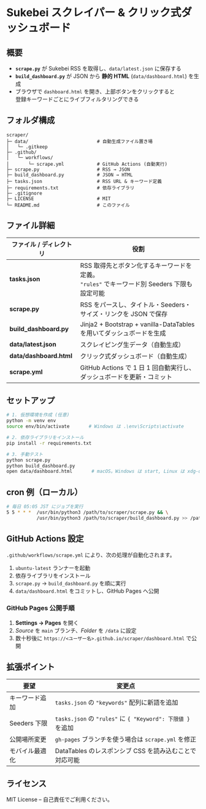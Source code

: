 # Sukebei スクレイパー & クリック式ダッシュボード

## 概要
- **`scrape.py`** が Sukebei RSS を取得し、`data/latest.json` に保存する
- **`build_dashboard.py`** が JSON から **静的 HTML** (`data/dashboard.html`) を生成  
- ブラウザで `dashboard.html` を開き、上部ボタンをクリックすると  
  登録キーワードごとにライブフィルタリングできる

## フォルダ構成

```text
scraper/
├─ data/                         # 自動生成ファイル置き場
│   └─ .gitkeep
├─ .github/
│   └─ workflows/
│       └─ scrape.yml            # GitHub Actions (自動実行)
├─ scrape.py                     # RSS → JSON
├─ build_dashboard.py            # JSON → HTML
├─ tasks.json                    # RSS URL & キーワード定義
├─ requirements.txt              # 依存ライブラリ
├─ .gitignore
├─ LICENSE                       # MIT
└─ README.md                     # このファイル
```

## ファイル詳細

| ファイル / ディレクトリ | 役割 |
|------------------------|------|
| **tasks.json** | RSS 取得先とボタン化するキーワードを定義。<br>`"rules"` でキーワード別 Seeders 下限も設定可能 |
| **scrape.py** | RSS をパースし、タイトル・Seeders・サイズ・リンクを JSON で保存 |
| **build_dashboard.py** | Jinja2 + Bootstrap + vanilla-DataTables を用いてダッシュボードを生成 |
| **data/latest.json** | スクレイピング生データ（自動生成） |
| **data/dashboard.html** | クリック式ダッシュボード（自動生成） |
| **scrape.yml** | GitHub Actions で 1 日 1 回自動実行し、ダッシュボードを更新・コミット |

## セットアップ

```bash
# 1. 仮想環境を作成 (任意)
python -m venv env
source env/bin/activate       # Windows は .\env\Scripts\activate

# 2. 依存ライブラリをインストール
pip install -r requirements.txt

# 3. 手動テスト
python scrape.py
python build_dashboard.py
open data/dashboard.html       # macOS。Windows は start, Linux は xdg-open
```

## cron 例（ローカル）

```bash
# 毎日 05:05 JST にジョブを実行
5 5 * * *  /usr/bin/python3 /path/to/scraper/scrape.py && \
           /usr/bin/python3 /path/to/scraper/build_dashboard.py >> /path/to/scraper/cron.log 2>&1
```

## GitHub Actions 設定

`.github/workflows/scrape.yml` により、次の処理が自動化されます。

1. `ubuntu-latest` ランナーを起動  
2. 依存ライブラリをインストール  
3. `scrape.py` → `build_dashboard.py` を順に実行  
4. `data/dashboard.html` をコミットし、GitHub Pages へ公開

### GitHub Pages 公開手順

1. **Settings → Pages** を開く  
2. *Source* を `main` ブランチ、*Folder* を `/data` に設定  
3. 数十秒後に `https://<ユーザー名>.github.io/scraper/dashboard.html` で公開

## 拡張ポイント

| 要望 | 変更点 |
|------|--------|
| キーワード追加 | `tasks.json` の `"keywords"` 配列に新語を追加 |
| Seeders 下限 | `tasks.json` の `"rules"` に `{ "Keyword": 下限値 }` を追加 |
| 公開場所変更 | `gh-pages` ブランチを使う場合は `scrape.yml` を修正 |
| モバイル最適化 | DataTables のレスポンシブ CSS を読み込むことで対応可能 |

## ライセンス

MIT License – 自己責任でご利用ください。
